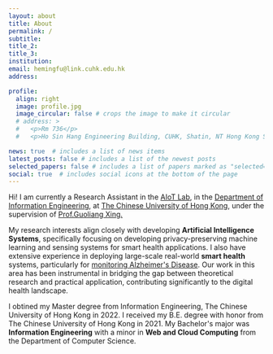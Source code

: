 ```yaml
---
layout: about
title: About
permalink: /
subtitle:
title_2:
title_3: 
institution: 
email: hemingfu@link.cuhk.edu.hk
address:

profile:
  align: right
  image: profile.jpg
  image_circular: false # crops the image to make it circular
  # address: >
  #   <p>Rm 736</p>
  #   <p>Ho Sin Hang Engineering Building, CUHK, Shatin, NT Hong Kong SAR</p>

news: true  # includes a list of news items
latest_posts: false # includes a list of the newest posts
selected_papers: false # includes a list of papers marked as "selected={true}"
social: true  # includes social icons at the bottom of the page
---
```


Hi! I am currently a Research Assistant in the <a href="https://aiot.ie.cuhk.edu.hk/" style="font-weight: 400;">AIoT Lab</a>, in the <a href="https://www.ie.cuhk.edu.hk/" style="font-weight: 400;">Department of Information Engineering</a>, at <a href="https://www.cuhk.edu.hk/chinese/index.html" style="font-weight: 400;">The Chinese University of Hong Kong</a>, under the supervision of <a href="https://staff.ie.cuhk.edu.hk/~glxing/" style="font-weight: 400;">Prof.Guoliang Xing.</a>

My research interests align closely with developing **Artificial Intelligence Systems**, specifically focusing on developing privacy-preserving machine learning and sensing systems for smart health applications. I also have extensive experience in deploying large-scale real-world **smart health** systems, particularly for <a href="https://cuhk-alzheimers-ai.github.io/" style="font-weight: 400;">monitoring Alzheimer's Disease</a>. Our work in this area has been instrumental in bridging the gap between theoretical research and practical application, contributing significantly to the digital health landscape.

I obtined my Master degree from Information Engineering, The Chinese University of Hong Kong in 2022. I received my B.E. degree with honor from The Chinese University of Hong Kong in 2021. My Bachelor's major was **Information Engineering** with a minor in **Web and Cloud Computing** from the Department of Computer Science.